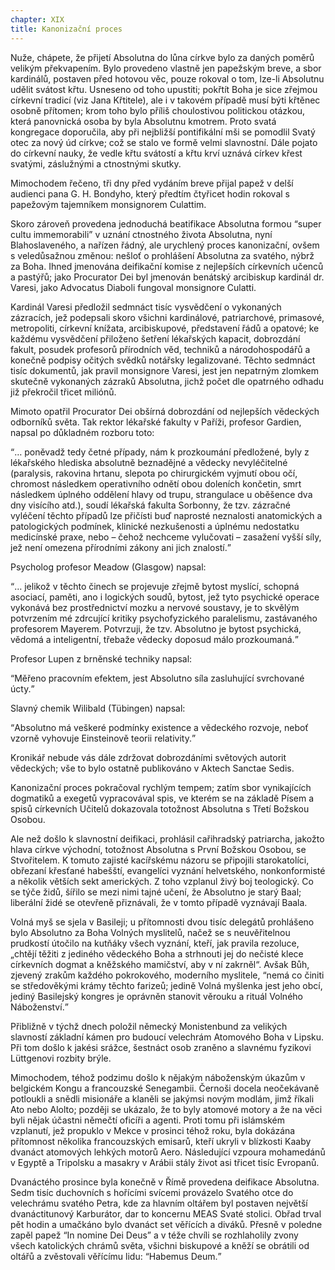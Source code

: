 ```yaml
---
chapter: XIX
title: Kanonizační proces
---
```


Nuže, chápete, že přijetí Absolutna do lůna církve bylo za daných poměrů velikým překvapením.
Bylo provedeno vlastně jen papežským breve, a sbor kardinálů, postaven před hotovou věc, pouze rokoval o tom, lze-li Absolutnu udělit svátost křtu.
Usneseno od toho upustiti; pokřtít Boha je sice zřejmou církevní tradicí (viz Jana Křtitele), ale i v takovém případě musí býti křtěnec osobně přítomen; krom toho bylo příliš choulostivou politickou otázkou, která panovnická osoba by byla Absolutnu kmotrem.
Proto svatá kongregace doporučila, aby při nejbližší pontifikální mši se pomodlil Svatý otec za nový úd církve; což se stalo ve formě velmi slavnostní.
Dále pojato do církevní nauky, že vedle křtu svátostí a křtu krví uznává církev křest svatými, záslužnými a ctnostnými skutky.

Mimochodem řečeno, tři dny před vydáním breve přijal papež v delší audienci pana G. H. Bondyho, který předtím čtyřicet hodin rokoval s papežovým tajemníkem monsignorem Culattim.

Skoro zároveň provedena jednoduchá beatifikace Absolutna formou
<q>super cultu immemorabili</q>
v uznání ctnostného života Absolutna, nyní
Blahoslaveného, a nařízen řádný, ale urychlený proces kanonizační, ovšem s veledůsažnou změnou: nešloť o prohlášení Absolutna za svatého, nýbrž za Boha.
Ihned jmenována deifikační komise z nejlepších církevních učenců a pastýřů; jako
Procurator Dei byl jmenován benátský arcibiskup kardinál dr. Varesi, jako
Advocatus Diaboli fungoval monsignore Culatti.

Kardinál Varesi předložil sedmnáct tisíc vysvědčení o vykonaných zázracích, jež podepsali skoro všichni kardinálové, patriarchové, primasové, metropoliti, církevní knížata, arcibiskupové, představení řádů a opatové; ke každému vysvědčení přiloženo šetření lékařských kapacit, dobrozdání fakult, posudek profesorů přírodních věd, techniků a národohospodářů a konečně podpisy očitých svědků notářsky legalizované.
Těchto sedmnáct tisíc dokumentů, jak pravil monsignore Varesi, jest jen nepatrným zlomkem skutečně vykonaných zázraků Absolutna, jichž počet dle opatrného odhadu již překročil třicet miliónů.

Mimoto opatřil Procurator Dei obšírná dobrozdání od nejlepších vědeckých odborníků světa.
Tak rektor lékařské fakulty v Paříži, profesor Gardien, napsal po důkladném rozboru toto:

<q>… poněvadž tedy četné případy, nám k prozkoumání předložené, byly z lékařského hlediska absolutně beznadějné a vědecky nevyléčitelné
(paralysis, rakovina hrtanu, slepota po chirurgickém vyjmutí obou očí, chromost následkem operativního odnětí obou doleních končetin, smrt následkem úplného oddělení hlavy od trupu, strangulace u oběšence dva dny visícího atd.), soudí lékařská fakulta Sorbonny, že tzv. zázračné vyléčení těchto případů lze přičísti buď naprosté neznalosti anatomických a patologických podmínek, klinické nezkušenosti a úplnému nedostatku medicínské praxe, nebo – čehož nechceme vylučovati – zasažení vyšší síly, jež není omezena přírodními zákony ani jich znalostí.</q>

Psycholog profesor Meadow (Glasgow) napsal:

<q>… jelikož v těchto činech se projevuje zřejmě bytost myslící, schopná asociací, paměti, ano i logických soudů, bytost, jež tyto psychické operace vykonává bez prostřednictví mozku a nervové soustavy, je to skvělým potvrzením mé zdrcující kritiky psychofyzického paralelismu, zastávaného profesorem Mayerem.
Potvrzuji, že tzv.
Absolutno je bytost psychická, vědomá a inteligentní, třebaže vědecky doposud málo prozkoumaná.</q>

Profesor Lupen z brněnské techniky napsal:

<q>Měřeno pracovním efektem, jest Absolutno síla zasluhující svrchované úcty.</q>

Slavný chemik Wilibald (Tübingen) napsal:

<q>Absolutno má veškeré podmínky existence a vědeckého rozvoje, neboť vzorně vyhovuje Einsteinově teorii relativity.</q>

Kronikář nebude vás dále zdržovat dobrozdáními světových autorit vědeckých; vše to bylo ostatně publikováno v Aktech Sanctae Sedis.

Kanonizační proces pokračoval rychlým tempem; zatím sbor vynikajících dogmatiků a exegetů vypracovával spis, ve kterém se na základě
Písem a spisů církevních Učitelů dokazovala totožnost Absolutna s Třetí Božskou Osobou.

Ale než došlo k slavnostní deifikaci, prohlásil cařihradský patriarcha, jakožto hlava církve východní, totožnost Absolutna s První Božskou
Osobou, se Stvořitelem.
K tomuto zajisté kacířskému názoru se připojili starokatolíci, obřezaní křesťané habešští, evangelíci vyznání helvetského, nonkonformisté a několik větších sekt amerických.
Z toho vzplanul živý boj teologický.
Co se týče židů, šířilo se mezi nimi tajné učení, že Absolutno je starý Baal; liberální židé se otevřeně přiznávali, že v tomto případě vyznávají Baala.

Volná myš se sjela v Basileji; u přítomnosti dvou tisíc delegátů prohlášeno bylo Absolutno za Boha Volných myslitelů, načež se s neuvěřitelnou prudkostí útočilo na kutňáky všech vyznání, kteří, jak pravila rezoluce, „chtějí těžiti z jediného vědeckého Boha a strhnouti jej do nečisté klece církevních dogmat a kněžského mamičství, aby v ní zakrněl“.
Avšak Bůh, zjevený zrakům každého pokrokového, moderního myslitele, <q>nemá co činiti se středověkými krámy těchto farizeů; jedině Volná myšlenka jest jeho obcí, jediný Basilejský kongres je oprávněn stanovit věrouku a rituál Volného Náboženství.</q>

Přibližně v týchž dnech položil německý Monistenbund za velikých slavností základní kámen pro budoucí velechrám Atomového Boha v Lipsku.
Při tom došlo k jakési srážce, šestnáct osob zraněno a slavnému fyzikovi Lüttgenovi rozbity brýle.

Mimochodem, téhož podzimu došlo k nějakým náboženským úkazům v belgickém Kongu a francouzské Senegambii.
Černoši docela neočekávaně potloukli a snědli misionáře a klaněli se jakýmsi novým modlám, jimž říkali Ato nebo
Alolto; později se ukázalo, že to byly atomové motory a že na věci byli nějak účastni němečtí oficíři a agenti.
Proti tomu při islámském vzplanutí, jež propuklo v Mekce v prosinci téhož roku, byla dokázána přítomnost několika francouzských emisarů, kteří ukryli v blízkosti Kaaby dvanáct atomových lehkých motorů Aero.
Následující vzpoura mohamedánů v Egyptě a Tripolsku a masakry v
Arábii stály život asi třicet tisíc Evropanů.

Dvanáctého prosince byla konečně v Římě provedena deifikace Absolutna.
Sedm tisíc duchovních s hořícími svícemi provázelo Svatého otce do velechrámu svatého Petra, kde za hlavním oltářem byl postaven největší dvanáctitunový Karburátor, dar to koncernu MEAS Svaté stolici.
Obřad trval pět hodin a umačkáno bylo dvanáct set věřících a diváků.
Přesně v poledne zapěl papež
<q>In nomine Dei Deus</q>
a v téže chvíli se rozhlaholily zvony všech katolických chrámů světa, všichni biskupové a kněží se obrátili od oltářů a zvěstovali věřícímu lidu:
<q>Habemus Deum.</q>
